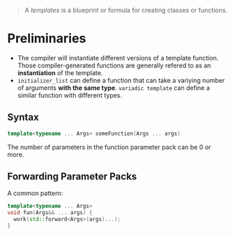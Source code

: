 >A *templates* is a blueprint or formula for creating classes or functions.

# Preliminaries
- The compiler will instantiate different versions of a template function. Those compiler-generated functions are generally refered to as an **instantiation** of the template.
- `initializer_list` can define a function that can take a variying number of arguments **with the same type**. `variadic template` can define a similar function with different types.

## Syntax
```cpp
template<typename ... Args> someFunction(Args ... args)
```
The number of parameters in the function parameter pack can be 0 or more.

## Forwarding Parameter Packs
A common pattern:
```cpp
template<typename ... Args>
void fun(Args&& ... args) {
  work(std::forward<Args>(args)...);
}
```


